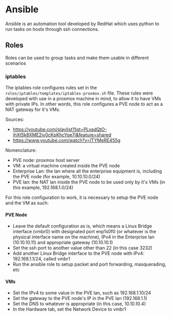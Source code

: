 # Ansible

Ansible is an automation tool developed by RedHat which uses python to run tasks on hosts through ssh connections.

## Roles

Roles can be used to group tasks and make them usable in different scenarios

### iptables

The iptables role configures rules set in the `roles/iptables/templates/iptables-proxmox.sh` file. These rules were developed with use in a proxmox machine in mind, to allow it to have VMs with private IPs. In other words, this role configures a PVE node to act as a NAT gateway for it's VMs.

Sources:

- https://youtube.com/playlist?list=PLvadQtO-ihXt5k8XME2iv0cKpKhcYqe7i&feature=shared
- https://www.youtube.com/watch?v=ITYMeRE455g

Nomenclature:

- PVE node: proxmox host server
- VM: a virtual machine created inside the PVE node
- Enterprise Lan: the lan where all the enterprise equipment is, including the PVE node (for example, 10.10.10.0/24)
- PVE lan: the NAT lan inside the PVE node to be used only by it's VMs (in this example, 192.168.1.0/24)

For this role configuration to work, it is necessary to setup the PVE node and the VM as such:

#### PVE Node

- Leave the default configuration as is, which means a Linux Bridge interface (vmbr0) with designated port enp1s0f0 (or whatever is the physical interface name on the machine), IPv4 in the Enterprise lan (10.10.10.11) and appropriate gateway (10.10.10.1)
- Set the ssh port to another value other than 22 (in this case 3232)
- Add another Linux Bridge interface to the PVE node with IPv4: 192.168.1.1/24, called vmbr1
- Run the ansible role to setup packet and port forwarding, masquerading, etc

#### VMs

- Set the IPv4 to some value in the PVE lan, such as 192.168.1.10/24
- Set the gateway to the PVE node's IP in the PVE lan (192.168.1.1)
- Set the DNS to whatever is appropriate (in this case, 10.10.10.4)
- In the Hardware tab, set the Network Device to vmbr1
